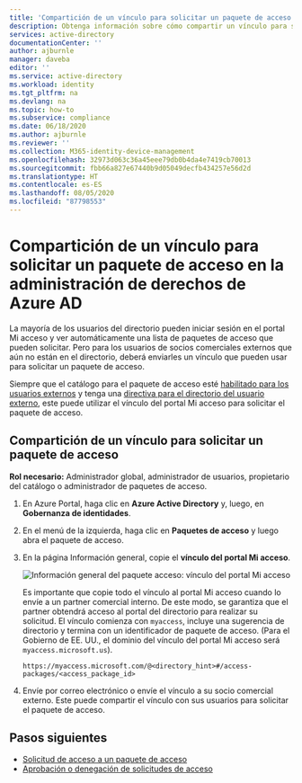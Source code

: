 ```yaml
---
title: 'Compartición de un vínculo para solicitar un paquete de acceso en la administración de derechos de Azure AD: Azure Active Directory'
description: Obtenga información sobre cómo compartir un vínculo para solicitar un paquete de acceso en la administración de derechos de Azure Active Directory.
services: active-directory
documentationCenter: ''
author: ajburnle
manager: daveba
editor: ''
ms.service: active-directory
ms.workload: identity
ms.tgt_pltfrm: na
ms.devlang: na
ms.topic: how-to
ms.subservice: compliance
ms.date: 06/18/2020
ms.author: ajburnle
ms.reviewer: ''
ms.collection: M365-identity-device-management
ms.openlocfilehash: 32973d063c36a45eee79db0b4da4e7419cb70013
ms.sourcegitcommit: fbb66a827e67440b9d05049decfb434257e56d2d
ms.translationtype: HT
ms.contentlocale: es-ES
ms.lasthandoff: 08/05/2020
ms.locfileid: "87798553"
---
```

# <a name="share-link-to-request-an-access-package-in-azure-ad-entitlement-management"></a>Compartición de un vínculo para solicitar un paquete de acceso en la administración de derechos de Azure AD

La mayoría de los usuarios del directorio pueden iniciar sesión en el portal Mi acceso y ver automáticamente una lista de paquetes de acceso que pueden solicitar. Pero para los usuarios de socios comerciales externos que aún no están en el directorio, deberá enviarles un vínculo que pueden usar para solicitar un paquete de acceso. 

Siempre que el catálogo para el paquete de acceso esté [habilitado para los usuarios externos](entitlement-management-catalog-create.md) y tenga una [directiva para el directorio del usuario externo](entitlement-management-access-package-request-policy.md), este puede utilizar el vínculo del portal Mi acceso para solicitar el paquete de acceso.

## <a name="share-link-to-request-an-access-package"></a>Compartición de un vínculo para solicitar un paquete de acceso

**Rol necesario:** Administrador global, administrador de usuarios, propietario del catálogo o administrador de paquetes de acceso.

1. En Azure Portal, haga clic en **Azure Active Directory** y, luego, en **Gobernanza de identidades**.

1. En el menú de la izquierda, haga clic en **Paquetes de acceso** y luego abra el paquete de acceso.

1. En la página Información general, copie el **vínculo del portal Mi acceso**.

    ![Información general del paquete acceso: vínculo del portal Mi acceso](./media/entitlement-management-shared/my-access-portal-link.png)

    Es importante que copie todo el vínculo al portal Mi acceso cuando lo envíe a un partner comercial interno. De este modo, se garantiza que el partner obtendrá acceso al portal del directorio para realizar su solicitud. El vínculo comienza con `myaccess`, incluye una sugerencia de directorio y termina con un identificador de paquete de acceso.  (Para el Gobierno de EE. UU., el dominio del vínculo del portal Mi acceso será `myaccess.microsoft.us`).

    `https://myaccess.microsoft.com/@<directory_hint>#/access-packages/<access_package_id>`

1. Envíe por correo electrónico o envíe el vínculo a su socio comercial externo. Este puede compartir el vínculo con sus usuarios para solicitar el paquete de acceso.

## <a name="next-steps"></a>Pasos siguientes

- [Solicitud de acceso a un paquete de acceso](entitlement-management-request-access.md)
- [Aprobación o denegación de solicitudes de acceso](entitlement-management-request-approve.md)